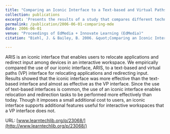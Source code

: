 ```yaml
---
title: "Comparing an Iconic Interface to a Text-based and Virtual Paths Interface for Effective Interaction in an Interactive Workspace"
collection: publications
excerpt: 'Presents the results of a study that compares different techniques and visual metaphors for managing information in multi-display interactive workspaces.'
permalink: /publication/2006-06-01-comparing-mde
date: 2006-06-01
venue: "Proceedings of EdMedia + Innovate Learning (EdMedia)"
citation: "Biehl, J. & Bailey, B. 2006. &quot;Comparing an Iconic Interface to a Text-based and Virtual Paths Interface for Effective Interaction in an Interactive Workspace.&quot; In E. Pearson & P. Bohman (Eds.), <i> In Proceedings of EdMedia + Innovate Learning (EdMedia'06)</i>. Association for the Advancement of Computing in Education (AACE), Waynesville, NC pp. 581-586. "

---
```

ARIS is an iconic interface that enables users to relocate applications and redirect input among devices in an interactive workspace. We empirically compared the use of our iconic interface, ARIS, to a text-based and virtual paths (VP) interface for relocating applications and redirecting input. Results showed that the iconic interface was more effective than the text-based interface and almost as effective as the VP interface. Since the use of text-based interfaces is common, the use of an iconic interface enables relocation and redirection tasks to be performed more effectively than today. Though it imposes a small additional cost to users, an iconic interface supports additional features useful for interactive workspaces that a VP interface does not.

URL: [www.learntechlib.org/p/23068/](http://www.learntechlib.org/p/23068/)
